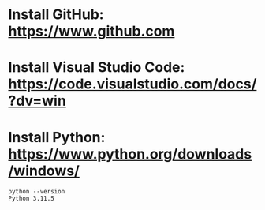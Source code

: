# Install GitHub: https://www.github.com

# Install Visual Studio Code: https://code.visualstudio.com/docs/?dv=win

# Install Python: https://www.python.org/downloads/windows/
```
python --version
Python 3.11.5
```

